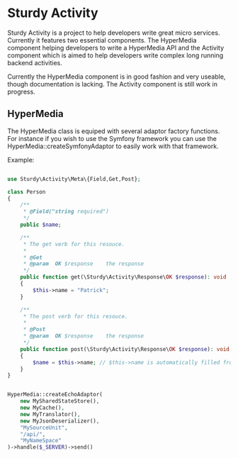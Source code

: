 # Sturdy Activity

Sturdy Activity is a project to help developers write great micro services. Currently it
features two essential components. The HyperMedia component helping developers to write
a HyperMedia API and the Activity component which is aimed to help developers write complex
long running backend activities.

Currently the HyperMedia component is in good fashion and very useable, though documentation
is lacking. The Activity component is still work in progress.



## HyperMedia

The HyperMedia class is equiped with several adaptor factory functions. For instance if you
wish to use the Symfony framework you can use the HyperMedia::createSymfonyAdaptor to easily
work with that framework.

Example:

```php

use Sturdy\Activity\Meta\{Field,Get,Post};

class Person
{
	/**
	 * @Field("string required")
	 */
	public $name;

	/**
	 * The get verb for this resouce.
	 *
	 * @Get
	 * @param  OK $response    the response
	 */
	public function get(\Sturdy\Activity\Response\OK $response): void
	{
		$this->name = "Patrick";
	}

	/**
	 * The post verb for this resouce.
	 *
	 * @Post
	 * @param  OK $response    the response
	 */
	public function post(\Sturdy\Activity\Response\OK $response): void
	{
		$name = $this->name; // $this->name is automatically filled from POST body
	}
}

```

```php

HyperMedia::createEchoAdaptor(
	new MySharedStateStore(),
	new MyCache(),
	new MyTranslator(),
	new MyJsonDeserializer(),
	"MySourceUnit",
	"/api/",
	"MyNameSpace"
)->handle($_SERVER)->send()

```

